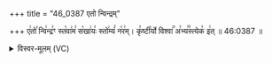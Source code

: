 +++
title = "46_0387 एतो न्विन्द्रम्"

+++
ए꣢तो꣣ न्वि꣢न्द्र꣣ꣳ स्त꣡वा꣢म꣣ स꣡खा꣢यः꣣ स्तो꣢म्यं꣣ न꣡र꣢म्। कृ꣣ष्टी꣡र्यो विश्वा꣢꣯ अ꣣भ्य꣢꣫स्त्येक꣣ इ꣢त् ॥ 46:0387 ॥

<details><summary>विस्वर-मूलम् (VC)</summary>

एतो न्विन्द्रꣳ स्तवाम सखायः स्तोम्यं नरम् । कृष्टीर्यो विश्वा अभ्यस्त्येक इत् ॥३८७॥
</details>